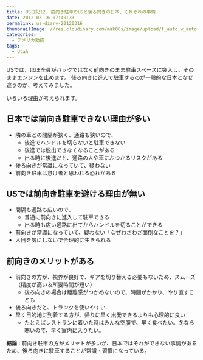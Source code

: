 ```yaml
---
title: US日記12. 前向き駐車のUSと後ろ向きの日本、それぞれの事情
date: 2012-03-16 07:40:33
permalink: us-diary-20120316
thumbnailImage: //res.cloudinary.com/mak00s/image/upload/f_auto,w_auto:200:800/v1511181984/2012-03-16-Car-Parking.png
categories:
  - アメリカ勤務
tags:
  - Utah
---
```

USでは、ほぼ全員がバックではなく前向きのまま駐車スペースに突入し、そのままエンジンを止めます。
後ろ向きに進んで駐車するのが一般的な日本となぜ違うのか、考えてみました。

いろいろ理由が考えられます。

<!-- more -->

## 日本では前向き駐車できない理由が多い

- 隣の車との間隔が狭く、通路も狭いので、
	- 後進でハンドルを切らないと駐車できない
	- 後進では脱出できなくなることがある
	- 出る時に後進だと、通路の人や車にぶつかるリスクがある
- 後ろ向きが常識になっていて、疑わない
- 前向き駐車は怠け者と思われる恐れがある

## USでは前向き駐車を避ける理由が無い

- 間隔も通路も広いので、
	- 普通に前向きに進入して駐車できる
 	- 出る時も広い通路に出てからハンドルを切ることができる
- 前向きが常識になっていて、疑わない「なぜわざわざ面倒なことを？」
- 人目を気にしないで合理的に生きられる


## 前向きのメリットがある

- 前向きの方が、視界が良好で、ギアを切り替える必要もないため、スムーズ（精度が高い＆所要時間が短い）
	- 後ろ向きの場合は距離感がつかめないので、時間がかかり、やり直すことも
- 後ろ向きだと、トランクを使いやすい
- 早く目的地に到着する方が、帰りに早く出発できるよりも心理的に良い
	- たとえばレストランに着いた時はみんな空腹で、早く食べたい。冬なら寒いので、早く室内に入りたい。

**結論** : 前向き駐車の方がメリットが多いが、日本ではそれができない事情があるため、後ろ向きに駐車することが常識・習慣になっている。